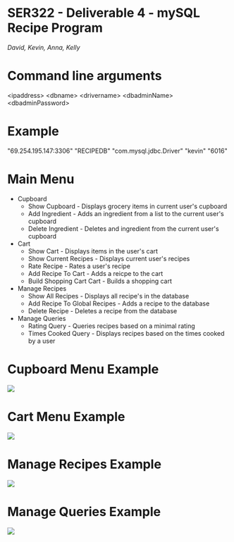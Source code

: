 # SER322 - Deliverable 4 - mySQL Recipe Program
*David, Kevin, Anna, Kelly*

# Command line arguments

\<ipaddress> \<dbname> \<drivername> \<dbadminName> \<dbadminPassword>

# Example

"69.254.195.147:3306" "RECIPEDB" "com.mysql.jdbc.Driver" "kevin" "6016"

# Main Menu
* Cupboard
  * Show Cupboard - Displays grocery items in current user's cupboard
  * Add Ingredient - Adds an ingredient from a list to the current user's cupboard
  * Delete Ingredient - Deletes and ingredient from the current user's cupboard
* Cart
  * Show Cart - Displays items in the user's cart
  * Show Current Recipes - Displays current user's recipes
  * Rate Recipe - Rates a user's recipe
  * Add Recipe To Cart - Adds a reicpe to the cart
  * Build Shopping Cart Cart - Builds a shopping cart
* Manage Recipes
  * Show All Recipes - Displays all recipe's in the database
  * Add Recipe To Global Recipes - Adds a recipe to the database
  * Delete Recipe - Deletes a recipe from the database
* Manage Queries
  * Rating Query - Queries recipes based on a minimal rating
  * Times Cooked Query - Displays recipes based on the times cooked by a user

# Cupboard Menu Example
![](https://i.ibb.co/qBtbVk0/Screen-Shot-2020-03-02-at-6-15-18-PM.png)

# Cart Menu Example
![](https://i.ibb.co/j4XYVKk/Screen-Shot-2020-03-02-at-6-23-07-PM.png)

# Manage Recipes Example
![](https://i.ibb.co/F0PKsHK/Screen-Shot-2020-03-02-at-6-22-41-PM.png)

# Manage Queries Example
![](https://i.ibb.co/LdSG4Pg/Screen-Shot-2020-03-02-at-6-22-04-PM.png)


